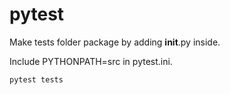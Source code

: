 # pytest
Make tests folder package by adding __init__.py inside.

Include PYTHONPATH=src in pytest.ini.

```sh
pytest tests
```
